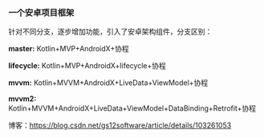 ### 一个安卓项目框架

针对不同分支，逐步增加功能，引入了安卓架构组件，分支区别：

**master:** Kotlin+MVP+AndroidX+协程

**lifecycle:** Kotlin+MVP+AndroidX+lifecycle+协程

**mvvm:** Kotlin+MVVM+AndroidX+LiveData+ViewModel+协程

**mvvm2:** Kotlin+MVVM+AndroidX+LiveData+ViewModel+DataBinding+Retrofit+协程

博客：https://blog.csdn.net/gs12software/article/details/103261053
